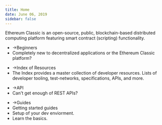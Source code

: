 ```yaml
---
title: Home
date: June 06, 2019
sidebar: false
---
```

<div class="center">Ethereum Classic is an open-source, public, blockchain-based distributed computing platform featuring smart contract (scripting) functionality.</div>

<div class="intro-blocks">

  <router-link to="/beginners/" class="intro-block">

  <ul>
    <li><span class="arrow">→</span>Beginners</li>
    <li>Completely new to decentralized applications or the Ethereum Classic platform?</li>
  </ul>

  </router-link>

  <router-link to="/index/" class="intro-block">

  <ul>
    <li><span class="arrow">→</span>Index of Resources</li>
    <li>The Index provides a master collection of developer resources. Lists of developer tooling, test-networks, specifications, APIs, and more.</li>
  </ul>

  </router-link>

  <router-link to="/api/" class="intro-block">

  <ul>
    <li><span class="arrow">→</span>API</li>
    <li>Can't get enough of REST APIs?</li>
  </ul>

  </router-link>

  <router-link to="/guides/">

  <ul>
    <li><span class="arrow">→</span>Guides</li>
    <li>Getting started guides</li>
    <li>Setup of your dev enviorment.</li>
    <li>Learn the basics.</li>
  </ul>

  </router-link>

</div>
